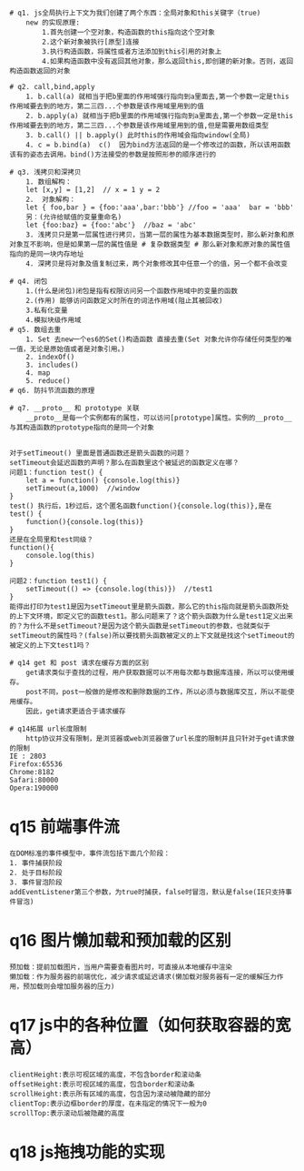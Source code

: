    # q1. js全局执行上下文为我们创建了两个东西：全局对象和this关键字（true)
        new 的实现原理:
            1.首先创建一个空对象，构造函数的this指向这个空对象
            2.这个新对象被执行[原型]连接
            3.执行构造函数，将属性或者方法添加到this引用的对象上
            4.如果构造函数中没有返回其他对象，那么返回this,即创建的新对象。否则，返回构造函数返回的对象

    # q2. call,bind,apply
        1. b.call(a) 就相当于把b里面的作用域强行指向到a里面去,第一个参数一定是this作用域要去到的地方，第二三四...个参数是该作用域里用到的值
        2. b.apply(a) 就相当于把b里面的作用域强行指向到a里面去,第一个参数一定是this作用域要去到的地方，第二三四...个参数是该作用域里用到的值,但是需要用数组类型
        3. b.call() || b.apply() 此时this的作用域会指向window(全局)
        4. c = b.bind(a)  c()  因为bind方法返回的是一个修改过的函数，所以该用函数该有的姿态去调用。bind()方法接受的参数是按照形参的顺序进行的

    # q3. 浅拷贝和深拷贝
        1. 数组解构：
        let [x,y] = [1,2]  // x = 1 y = 2
        2.  对象解构：
        let { foo,bar } = {foo:'aaa',bar:'bbb'} //foo = 'aaa'  bar = 'bbb'
        另：(允许给赋值的变量重命名)
        let {foo:baz} = {foo:'abc'}  //baz = 'abc'
        3. 浅拷贝只是第一层属性进行拷贝，当第一层的属性为基本数据类型时，那么新对象和原对象互不影响，但是如果第一层的属性值是 # 复杂数据类型 # 那么新对象和原对象的属性值指向的是同一块内存地址
        4. 深拷贝是将对象及值复制过来，两个对象修改其中任意一个的值，另一个都不会改变

    # q4. 闭包
        1.(什么是闭包)闭包是指有权限访问另一个函数作用域中的变量的函数
        2.(作用) 能够访问函数定义时所在的词法作用域(阻止其被回收)
        3.私有化变量
        4.模拟块级作用域
    # q5. 数组去重
        1. Set 去new一个es6的Set()构造函数 直接去重(Set 对象允许你存储任何类型的唯一值，无论是原始值或者是对象引用。)
        2. indexOf()
        3. includes()
        4. map
        5. reduce()
    # q6. 防抖节流函数的原理

    # q7. __proto__ 和 prototype 关联
        __proto__是每一个实例都有的属性，可以访问[prototype]属性。实例的__proto__与其构造函数的prototype指向的是同一个对象
        
        
    对于setTimeout() 里面是普通函数还是箭头函数的问题？
    setTimeout会延迟函数的声明？那么在函数里这个被延迟的函数定义在哪？
    问题1：function test() {
        let a = function() {console.log(this)}
        setTimeout(a,1000)  //window
    }
    test() 执行后，1秒过后，这个匿名函数function(){console.log(this)},是在test() {
        function(){console.log(this)}
    }
    还是在全局里和test同级？
    function(){
        console.log(this)
    }

    问题2：function test1() {
        setTimeout(() => {console.log(this)})  //test1
    }
    能得出打印为test1是因为setTimeout里是箭头函数，那么它的this指向就是箭头函数所处的上下文环境，即定义它的函数test1。那么问题来了？这个箭头函数为什么是test1定义出来的？为什么不是setTimeout?是因为这个箭头函数是setTimeout的参数，也就类似于setTimeout的属性吗？(false)所以要找箭头函数被定义的上下文就是找这个setTimeout的被定义的上下文test1吗？

    # q14 get 和 post 请求在缓存方面的区别
        get请求类似于查找的过程，用户获取数据可以不用每次都与数据库连接，所以可以使用缓存。
        post不同，post一般做的是修改和删除数据的工作，所以必须与数据库交互，所以不能使用缓存。
        因此，get请求更适合于请求缓存

    # q14拓展 url长度限制
        http协议并没有限制，是浏览器或web浏览器做了url长度的限制并且只针对于get请求做的限制
    IE : 2803
    Firefox:65536
    Chrome:8182
    Safari:80000
    Opera:190000

# q15 前端事件流
    在DOM标准的事件模型中，事件流包括下面几个阶段：
    1. 事件捕获阶段
    2. 处于目标阶段
    3. 事件冒泡阶段
    addEventListener第三个参数，为true时捕获，false时冒泡，默认是false(IE只支持事件冒泡)

# q16 图片懒加载和预加载的区别
    预加载：提前加载图片，当用户需要查看图片时，可直接从本地缓存中渲染
    懒加载：作为服务器的前端优化，减少请求或延迟请求(懒加载对服务器有一定的缓解压力作用，预加载则会增加服务器的压力)

# q17 js中的各种位置（如何获取容器的宽高）
    clientHeight:表示可视区域的高度，不包含border和滚动条
    offsetHeight:表示可视区域的高度，包含border和滚动条
    scrollHeight:表示所有区域的高度，包含因为滚动被隐藏的部分
    clientTop:表示边框border的厚度，在未指定的情况下一般为0
    scrollTop:表示滚动后被隐藏的高度
# q18 js拖拽功能的实现
    


